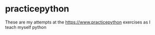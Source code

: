 # practicepython
These are my attempts at the https://www.practicepython exercises as I teach myself python 
